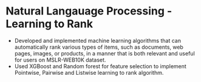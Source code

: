 # Natural Langauage Processing - Learning to Rank


* Developed and implemented machine learning algorithms that can automatically rank various types of items, such as documents, web pages, images, or products, in a manner that is both relevant and useful for users on MSLR-WEB10K dataset.
* Used XGBoost and Random forest for feature selection to implement Pointwise, Pairwise and Listwise learning to rank algorithm.


